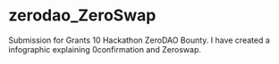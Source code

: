 # zerodao_ZeroSwap
Submission for Grants 10 Hackathon ZeroDAO Bounty.
I have created a infographic explaining 0confirmation and Zeroswap.
